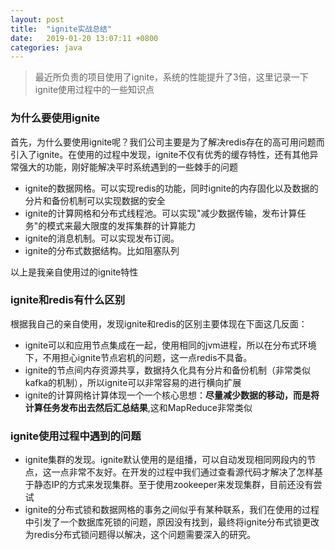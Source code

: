 ```yaml
---
layout: post
title:  "ignite实战总结"
date:	2019-01-20 13:07:11 +0800
categories: java
---
```


> 最近所负责的项目使用了ignite，系统的性能提升了3倍，这里记录一下ignite使用过程中的一些知识点

### 为什么要使用ignite

 首先，为什么要使用ignite呢？我们公司主要是为了解决redis存在的高可用问题而引入了ignite。在使用的过程中发现，ignite不仅有优秀的缓存特性，还有其他异常强大的功能，刚好能解决平时系统遇到的一些棘手的问题

* ignite的数据网格。可以实现redis的功能，同时ignite的内存固化以及数据的分片和备份机制可以实现数据的安全
* ignite的计算网格和分布式线程池。可以实现"减少数据传输，发布计算任务"的模式来最大限度的发挥集群的计算能力
* ignite的消息机制。可以实现发布订阅。
* ignite的分布式数据结构。比如阻塞队列

以上是我亲自使用过的ignite特性

### ignite和redis有什么区别

 根据我自己的亲自使用，发现ignite和redis的区别主要体现在下面这几反面：

 * ignite可以和应用节点集成在一起，使用相同的jvm进程，所以在分布式环境下，不用担心ignite节点宕机的问题，这一点redis不具备。
 * ignite的节点间内存资源共享，数据持久化具有分片和备份机制（非常类似kafka的机制），所以ignite可以非常容易的进行横向扩展
 * ignite的计算网格计算体现一个一个核心思想：**尽量减少数据的移动，而是将计算任务发布出去然后汇总结果**,这和MapReduce非常类似

### ignite使用过程中遇到的问题

 * ignite集群的发现。ignite默认使用的是组播，可以自动发现相同网段内的节点，这一点非常不友好。在开发的过程中我们通过查看源代码才解决了怎样基于静态IP的方式来发现集群。至于使用zookeeper来发现集群，目前还没有尝试
 * ignite的分布式锁和数据网格的事务之间似乎有某种联系，我们在使用的过程中引发了一个数据库死锁的问题，原因没有找到，最终将ignite分布式锁更改为redis分布式锁问题得以解决，这个问题需要深入的研究。


